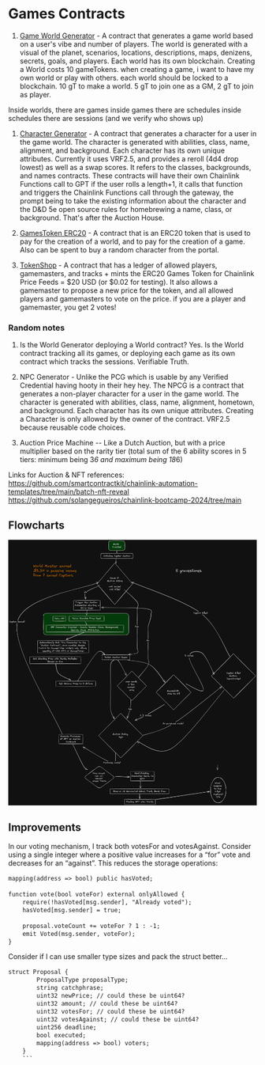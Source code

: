 # Games Contracts

1. [Game World Generator](BuyMeACeptor.sol) - A contract that generates a game world based on a user's vibe and number of players. The world is generated with a visual of the planet, scenarios, locations, descriptions, maps, denizens, secrets, goals, and players. Each world has its own blockchain. Creating a World costs 10 gameTokens.  when creating a game, i want to have my own world or play with others. each world should be locked to a blockchain. 10 gT to make a world. 5 gT to join one as a GM, 2 gT to join as player.

Inside worlds, there are games
inside games there are schedules
inside schedules there are sessions
(and we verify who shows up)

1. [Character Generator](Characters/CharacterGen.sol) - A contract that generates a character for a user in the game world. The character is generated with abilities, class, name, alignment, and background. Each character has its own unique attributes. Currently it uses VRF2.5, and provides a reroll (4d4 drop lowest) as well as a swap scores. It refers to the classes, backgrounds, and names contracts.  These contracts will have their own Chainlink Functions call to GPT if the user rolls a length+1, it calls that function and triggers the Chainlink Functions call through the gateway, the prompt being to take the existing information about the character and the D&D 5e open source rules for homebrewing a name, class, or background. That's after the Auction House.

1. [GamesToken ERC20](GamesToken.sol) - A contract that is an ERC20 token that is used to pay for the creation of a world, and to pay for the creation of a game. Also can be spent to buy a random character from the portal.

1. [TokenShop](TokenShop.sol) - A contract that has a ledger of allowed players, gamemasters, and tracks + mints the ERC20 Games Token for Chainlink Price Feeds = $20 USD (or $0.02 for testing). It also allows a gamemaster to propose a new price for the token, and all allowed players and gamemasters to vote on the price. if you are a player and gamemaster, you get 2 votes!

### Random notes

1. Is the World Generator deploying a World contract? Yes. Is the World contract tracking all its games, or deploying each game as its own contract which tracks the sessions. Verifiable Truth.

1. NPC Generator - Unlike the PCG which is usable by any Verified Credential having hooty in their hey hey. The NPCG is a contract that generates a non-player character for a user in the game world. The character is generated with abilities, class, name, alignment, hometown, and background. Each character has its own unique attributes. Creating a Character is only allowed by the owner of the contract.  VRF2.5 because reusable code choices.

1. Auction Price Machine -- Like a Dutch Auction, but with a price multiplier based on the rarity tier (total sum of the 6 ability scores in 5 tiers: minimum being 3*6 and maximum being 18*6)

Links for Auction & NFT references:
https://github.com/smartcontractkit/chainlink-automation-templates/tree/main/batch-nft-reveal
https://github.com/solangegueiros/chainlink-bootcamp-2024/tree/main

## Flowcharts

![Flowchart of Random Character Auction](./square.png)

## Improvements
In our voting mechanism, I track both votesFor and votesAgainst. Consider using a single integer where a positive value increases for a “for” vote and decreases for an “against”. This reduces the storage operations:

```solidity
mapping(address => bool) public hasVoted;

function vote(bool voteFor) external onlyAllowed {
    require(!hasVoted[msg.sender], "Already voted");
    hasVoted[msg.sender] = true;

    proposal.voteCount += voteFor ? 1 : -1;
    emit Voted(msg.sender, voteFor);
}
```

Consider if I can use smaller type sizes and pack the struct better...

```solidity
struct Proposal {
        ProposalType proposalType;
        string catchphrase;
        uint32 newPrice; // could these be uint64?
        uint32 amount; // could these be uint64?
        uint32 votesFor; // could these be uint64?
        uint32 votesAgainst; // could these be uint64? 
        uint256 deadline;
        bool executed;
        mapping(address => bool) voters;
    }
    ```
